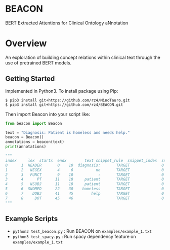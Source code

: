 # BEACON
BERT Extracted Attentions for Clinical Ontology aNnotation

# Overview
An exploration of building concept relations within clinical text
through the use of pretrained BERT models.

## Getting Started

Implemented in Python3. To install package using Pip:

```
$ pip3 install git+https://github.com/rz4/MinoTauro.git
$ pip3 install git+https://github.com/rz4/BEACON.git
```

Then import Beacon into your script like:

```python
from beacon import Beacon

text = "Diagnosis: Patient is homeless and needs help."
beacon = Beacon()
annotations = beacon(text)
print(annotations)

"""
index     lex  startx  endx        text snippet_rule  snippet_index  snippet_startx  snippet_endx                                    snippet_text rels_threshold rels_index                     rels_lex
0      1  HEADER       0    10  diagnosis:       TARGET              0               0            46  diagnosis: patient is homeless and needs help.           0.45      1|4|5              HEADER|NSUBJ|PT
1      2   NEGEX       4     6          no       TARGET              0               0            46  diagnosis: patient is homeless and needs help.                                                       
2      3   PUNCT       9    10           :       TARGET              0               0            46  diagnosis: patient is homeless and needs help.                                                       
3      4      PT      11    18     patient       TARGET              0               0            46  diagnosis: patient is homeless and needs help.           0.45    1|4|5|6       HEADER|NSUBJ|PT|SNOMED
4      5   NSUBJ      11    18     patient       TARGET              0               0            46  diagnosis: patient is homeless and needs help.           0.45    1|4|5|6       HEADER|NSUBJ|PT|SNOMED
5      6  SNOMED      22    30    homeless       TARGET              0               0            46  diagnosis: patient is homeless and needs help.           0.45                                        
6      7    DOBJ      41    45        help       TARGET              0               0            46  diagnosis: patient is homeless and needs help.           0.45  1|4|5|6|7  DOBJ|HEADER|NSUBJ|PT|SNOMED
7      8     DOT      45    46           .       TARGET              0               0            46  diagnosis: patient is homeless and needs help.                                                       
"""
```
## Example Scripts

- `python3 test_beacon.py` : Run BEACON on `examples/example_1.txt`
- `python3 test_spacy.py` : Run spacy dependency feature on `examples/example_1.txt`
